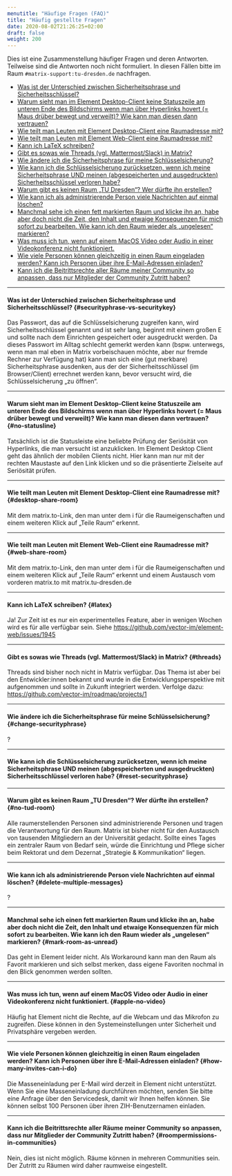 ```yaml
---
menutitle: "Häufige Fragen (FAQ)"
title: "Häufig gestellte Fragen"
date: 2020-08-02T21:26:25+02:00
draft: false
weight: 200
---
```

Dies ist eine Zusammenstellung häufiger Fragen und deren Antworten. Teilweise sind die Antworten noch nicht formuliert. In diesen Fällen bitte im Raum ```#matrix-support:tu-dresden.de``` nachfragen.

* [Was ist der Unterschied zwischen Sicherheitsphrase und Sicherheitsschlüssel?](#securityphrase-vs-securitykey)
* [Warum sieht man im Element Desktop-Client keine Statuszeile am unteren Ende des Bildschirms wenn man über Hyperlinks hovert (= Maus drüber bewegt und verweilt)? Wie kann man diesen dann vertrauen?](#no-statusline)
* [Wie teilt man Leuten mit Element Desktop-Client eine Raumadresse mit?](#desktop-share-room)
* [Wie teilt man Leuten mit Element Web-Client eine Raumadresse mit?](#web-share-room)
* [Kann ich LaTeX schreiben?](#latex)
* [Gibt es sowas wie Threads (vgl. Mattermost/Slack) in Matrix?](#threads)
* [Wie ändere ich die Sicherheitsphrase für meine Schlüsselsicherung?](#change-securityphrase)
* [Wie kann ich die Schlüsselsicherung zurücksetzen, wenn ich meine Sicherheitsphrase UND meinen (abgespeicherten und ausgedruckten) Sicherheitsschlüssel verloren habe?](#reset-securityphrase)
* [Warum gibt es keinen Raum „TU Dresden“? Wer dürfte ihn erstellen?](#no-tud-room)
* [Wie kann ich als administrierende Person viele Nachrichten auf einmal löschen?](#delete-multiple-messages)
* [Manchmal sehe ich einen fett markierten Raum und klicke ihn an, habe aber doch nicht die Zeit, den Inhalt und etwaige Konsequenzen für mich sofort zu bearbeiten. Wie kann ich den Raum wieder als „ungelesen“ markieren?](#mark-room-as-unread)
* [Was muss ich tun, wenn auf einem MacOS Video oder Audio in einer Videokonferenz nicht funktioniert.](#apple-no-video)
* [Wie viele Personen können gleichzeitig in einen Raum eingeladen werden? Kann ich Personen über ihre E-Mail-Adressen einladen?](#how-many-invites-can-i-do)
* [Kann ich die Beitrittsrechte aller Räume meiner Community so anpassen, dass nur Mitglieder der Community Zutritt haben?](#roompermissions-in-communities)

***
#### Was ist der Unterschied zwischen Sicherheitsphrase und Sicherheitsschlüssel? {#securityphrase-vs-securitykey}
Das Passwort, das auf die Schlüsselsicherung zugreifen kann, wird Sicherheitsschlüssel genannt und ist sehr lang, beginnt mit einem großen E und sollte nach dem Einrichten gespeichert oder ausgedruckt werden. Da dieses Passwort im Alltag schlecht gemerkt werden kann (bspw. unterwegs, wenn man mal eben in Matrix vorbeischauen möchte, aber nur fremde Rechner zur Verfügung hat) kann man sich eine (gut merkbare) Sicherheitsphrase ausdenken, aus der der Sicherheitsschlüssel (im Browser/Client) errechnet werden kann, bevor versucht wird, die Schlüsselsicherung „zu öffnen“.
***
#### Warum sieht man im Element Desktop-Client keine Statuszeile am unteren Ende des Bildschirms wenn man über Hyperlinks hovert (= Maus drüber bewegt und verweilt)? Wie kann man diesen dann vertrauen? {#no-statusline}
Tatsächlich ist die Statusleiste eine beliebte Prüfung der Seriösität von Hyperlinks, die man versucht ist anzuklicken. Im Element Desktop Client geht das ähnlich der mobilen Clients nicht. Hier kann man nur mit der rechten Maustaste auf den Link klicken und so die präsentierte Zielseite auf Seriösität prüfen.
***
#### Wie teilt man Leuten mit Element Desktop-Client eine Raumadresse mit? {#desktop-share-room}
Mit dem matrix.to-Link, den man unter dem i für die Raumeigenschaften und einem weiteren Klick auf „Teile Raum“ erkennt.
***
#### Wie teilt man Leuten mit Element Web-Client eine Raumadresse mit? {#web-share-room}
Mit dem matrix.to-Link, den man unter dem i für die Raumeigenschaften und einem weiteren Klick auf „Teile Raum“ erkennt und einem Austausch vom vorderen matrix.to mit matrix.tu-dresden.de
***
#### Kann ich LaTeX schreiben? {#latex}
Ja! Zur Zeit ist es nur ein experimentelles Feature, aber in wenigen Wochen wird es für alle verfügbar sein. Siehe https://github.com/vector-im/element-web/issues/1945

***
#### Gibt es sowas wie Threads (vgl. Mattermost/Slack) in Matrix? {#threads}
Threads sind bisher noch nicht in Matrix verfügbar. Das Thema ist aber bei den Entwickler:innen bekannt und wurde in die Entwicklungsperspektive mit aufgenommen und sollte in Zukunft integriert werden. Verfolge dazu: https://github.com/vector-im/roadmap/projects/1

***
#### Wie ändere ich die Sicherheitsphrase für meine Schlüsselsicherung? {#change-securityphrase}
?
***
#### Wie kann ich die Schlüsselsicherung zurücksetzen, wenn ich meine Sicherheitsphrase UND meinen (abgespeicherten und ausgedruckten) Sicherheitsschlüssel verloren habe? {#reset-securityphrase}

***
#### Warum gibt es keinen Raum „TU Dresden“? Wer dürfte ihn erstellen? {#no-tud-room}
Alle raumerstellenden Personen sind administrierende Personen und tragen die Verantwortung für den Raum. Matrix ist bisher nicht für den Austausch von tausenden Mitgliedern an der Universität gedacht. Sollte eines Tages ein zentraler Raum von Bedarf sein, würde die Einrichtung und Pflege sicher beim Rektorat und dem Dezernat „Strategie & Kommunikation“ liegen.
***
#### Wie kann ich als administrierende Person viele Nachrichten auf einmal löschen? {#delete-multiple-messages}
?
***
#### Manchmal sehe ich einen fett markierten Raum und klicke ihn an, habe aber doch nicht die Zeit, den Inhalt und etwaige Konsequenzen für mich sofort zu bearbeiten. Wie kann ich den Raum wieder als „ungelesen“ markieren? {#mark-room-as-unread}
Das geht in Element leider nicht. Als Workaround kann man den Raum als Favorit markieren und sich selbst merken, dass eigene Favoriten nochmal in den Blick genommen werden sollten.

***
#### Was muss ich tun, wenn auf einem MacOS Video oder Audio in einer Videokonferenz nicht funktioniert. {#apple-no-video}
Häufig hat Element nicht die Rechte, auf die Webcam und das Mikrofon zu zugreifen. Diese können in den Systemeinstellungen unter Sicherheit und Privatsphäre vergeben werden.

***
#### Wie viele Personen können gleichzeitig in einen Raum eingeladen werden? Kann ich Personen über ihre E-Mail-Adressen einladen? {#how-many-invites-can-i-do}
Die Masseneinladung per E-Mail wird derzeit in Element nicht unterstützt. Wenn Sie eine Masseneinladung durchführen möchten, senden Sie bitte eine Anfrage über den Servicedesk, damit wir Ihnen helfen können. Sie können selbst 100 Personen über ihren ZIH-Benutzernamen einladen.  

***
#### Kann ich die Beitrittsrechte aller Räume meiner Community so anpassen, dass nur Mitglieder der Community Zutritt haben? {#roompermissions-in-communities}
Nein, dies ist nicht möglich. Räume können in mehreren Communities sein. Der Zutritt zu Räumen wird daher raumweise eingestellt. 
